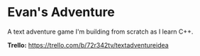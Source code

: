 # Evan's Adventure
A text adventure game I'm building from scratch as I learn C++.

<b>Trello:</b> https://trello.com/b/72r342tv/textadventureidea
